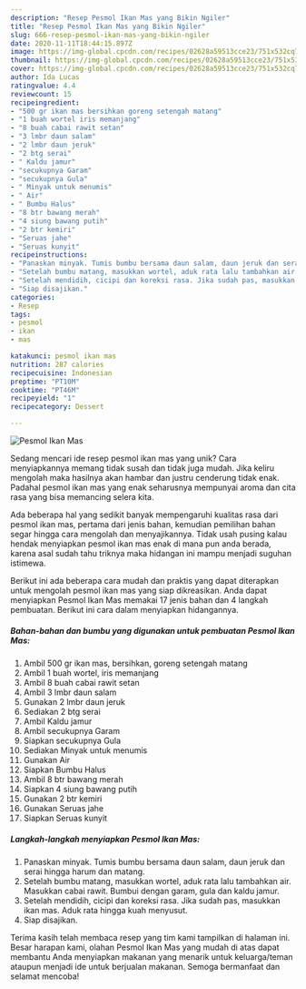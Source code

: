 ```yaml
---
description: "Resep Pesmol Ikan Mas yang Bikin Ngiler"
title: "Resep Pesmol Ikan Mas yang Bikin Ngiler"
slug: 666-resep-pesmol-ikan-mas-yang-bikin-ngiler
date: 2020-11-11T18:44:15.897Z
image: https://img-global.cpcdn.com/recipes/02628a59513cce23/751x532cq70/pesmol-ikan-mas-foto-resep-utama.jpg
thumbnail: https://img-global.cpcdn.com/recipes/02628a59513cce23/751x532cq70/pesmol-ikan-mas-foto-resep-utama.jpg
cover: https://img-global.cpcdn.com/recipes/02628a59513cce23/751x532cq70/pesmol-ikan-mas-foto-resep-utama.jpg
author: Ida Lucas
ratingvalue: 4.4
reviewcount: 15
recipeingredient:
- "500 gr ikan mas bersihkan goreng setengah matang"
- "1 buah wortel iris memanjang"
- "8 buah cabai rawit setan"
- "3 lmbr daun salam"
- "2 lmbr daun jeruk"
- "2 btg serai"
- " Kaldu jamur"
- "secukupnya Garam"
- "secukupnya Gula"
- " Minyak untuk menumis"
- " Air"
- " Bumbu Halus"
- "8 btr bawang merah"
- "4 siung bawang putih"
- "2 btr kemiri"
- "Seruas jahe"
- "Seruas kunyit"
recipeinstructions:
- "Panaskan minyak. Tumis bumbu bersama daun salam, daun jeruk dan serai hingga harum dan matang."
- "Setelah bumbu matang, masukkan wortel, aduk rata lalu tambahkan air. Masukkan cabai rawit. Bumbui dengan garam, gula dan kaldu jamur."
- "Setelah mendidih, cicipi dan koreksi rasa. Jika sudah pas, masukkan ikan mas. Aduk rata hingga kuah menyusut."
- "Siap disajikan."
categories:
- Resep
tags:
- pesmol
- ikan
- mas

katakunci: pesmol ikan mas 
nutrition: 287 calories
recipecuisine: Indonesian
preptime: "PT10M"
cooktime: "PT46M"
recipeyield: "1"
recipecategory: Dessert

---
```



![Pesmol Ikan Mas](https://img-global.cpcdn.com/recipes/02628a59513cce23/751x532cq70/pesmol-ikan-mas-foto-resep-utama.jpg)

Sedang mencari ide resep pesmol ikan mas yang unik? Cara menyiapkannya memang tidak susah dan tidak juga mudah. Jika keliru mengolah maka hasilnya akan hambar dan justru cenderung tidak enak. Padahal pesmol ikan mas yang enak seharusnya mempunyai aroma dan cita rasa yang bisa memancing selera kita.



Ada beberapa hal yang sedikit banyak mempengaruhi kualitas rasa dari pesmol ikan mas, pertama dari jenis bahan, kemudian pemilihan bahan segar hingga cara mengolah dan menyajikannya. Tidak usah pusing kalau hendak menyiapkan pesmol ikan mas enak di mana pun anda berada, karena asal sudah tahu triknya maka hidangan ini mampu menjadi suguhan istimewa.


Berikut ini ada beberapa cara mudah dan praktis yang dapat diterapkan untuk mengolah pesmol ikan mas yang siap dikreasikan. Anda dapat menyiapkan Pesmol Ikan Mas memakai 17 jenis bahan dan 4 langkah pembuatan. Berikut ini cara dalam menyiapkan hidangannya.

<!--inarticleads1-->

##### Bahan-bahan dan bumbu yang digunakan untuk pembuatan Pesmol Ikan Mas:

1. Ambil 500 gr ikan mas, bersihkan, goreng setengah matang
1. Ambil 1 buah wortel, iris memanjang
1. Ambil 8 buah cabai rawit setan
1. Ambil 3 lmbr daun salam
1. Gunakan 2 lmbr daun jeruk
1. Sediakan 2 btg serai
1. Ambil  Kaldu jamur
1. Ambil secukupnya Garam
1. Siapkan secukupnya Gula
1. Sediakan  Minyak untuk menumis
1. Gunakan  Air
1. Siapkan  Bumbu Halus
1. Ambil 8 btr bawang merah
1. Siapkan 4 siung bawang putih
1. Gunakan 2 btr kemiri
1. Gunakan Seruas jahe
1. Siapkan Seruas kunyit




<!--inarticleads2-->

##### Langkah-langkah menyiapkan Pesmol Ikan Mas:

1. Panaskan minyak. Tumis bumbu bersama daun salam, daun jeruk dan serai hingga harum dan matang.
1. Setelah bumbu matang, masukkan wortel, aduk rata lalu tambahkan air. Masukkan cabai rawit. Bumbui dengan garam, gula dan kaldu jamur.
1. Setelah mendidih, cicipi dan koreksi rasa. Jika sudah pas, masukkan ikan mas. Aduk rata hingga kuah menyusut.
1. Siap disajikan.




Terima kasih telah membaca resep yang tim kami tampilkan di halaman ini. Besar harapan kami, olahan Pesmol Ikan Mas yang mudah di atas dapat membantu Anda menyiapkan makanan yang menarik untuk keluarga/teman ataupun menjadi ide untuk berjualan makanan. Semoga bermanfaat dan selamat mencoba!
